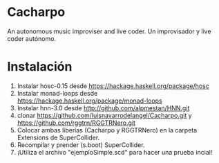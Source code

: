 # Cacharpo
An autonomous music improviser and live coder.
Un improvisador y live coder autónomo.

# Instalación

1. Instalar hosc-0.15 desde https://hackage.haskell.org/package/hosc
2. Instalar monad-loops desde https://hackage.haskell.org/package/monad-loops
3. Instalar hnn-3.0 desde http://github.com/alpmestan/HNN.git
4. clonar https://github.com/luisnavarrodelangel/Cacharpo.git y https://github.com/rggtrn/RGGTRNero.git
5. Colocar ambas liberías (Cacharpo y RGGTRNero) en la carpeta Extensions de SuperCollider.
6. Recompilar y prender (s.boot) SuperCollider.
7. ¡Utiliza el archivo "ejemploSimple.scd" para hacer una prueba incial!

